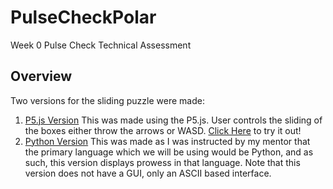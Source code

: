 # PulseCheckPolar
Week 0 Pulse Check Technical Assessment

## Overview
Two versions for the sliding puzzle were made:
1. [P5.js Version](https://editor.p5js.org/BasselOmari/sketches/Y_k4jqAqJ)
This was made using the P5.js. User controls the sliding of the boxes either throw the arrows or WASD.
[Click Here](https://editor.p5js.org/BasselOmari/full/Y_k4jqAqJ) to try it out!
2. [Python Version]()
This was made as I was instructed by my mentor that the primary language which we will be using would be Python, and as such, this version displays prowess in that language. Note that this version does not have a GUI, only an ASCII based interface.
